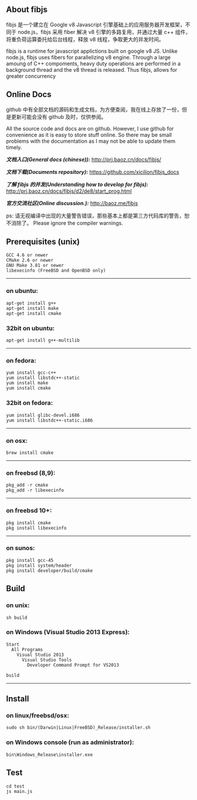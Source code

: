 ## About fibjs

fibjs 是一个建立在 Google v8 Javascript 引擎基础上的应用服务器开发框架，不同于 node.js，fibjs 采用 fiber 解决 v8 引擎的多路复用，并通过大量 c++ 组件，将重负荷运算委托给后台线程，释放 v8 线程，争取更大的并发时间。

fibjs is a runtime for javascript applictions built on google v8 JS.  Unlike node.js, fibjs uses fibers for parallelizing v8  engine. Through a large amoung of C++ compoments, heavy duty operations are performed in a background thread and the v8 thread is released. Thus fibjs, allows for greater concurrency 
## Online Docs

github 中有全部文档的源码和生成文档，为方便查阅，我在线上存放了一份，但是更新可能会没有 github 及时，仅供参阅。

All the source code and docs are on github. However, I use github for convenience as it is easy to store stuff online. So there may be small problems with the documentation as I may not be able to update them timely.

***文档入口(General docs (chinese)):*** http://prj.baoz.cn/docs/fibjs/

***文档下载(Documents repository):*** https://github.com/xicilion/fibjs_docs

***了解 fibjs 的并发(Understanding how to develop for fibjs):*** http://prj.baoz.cn/docs/fibjs/d2/de8/start_prog.html

***官方交流社区(Online discussion.):*** http://baoz.me/fibjs

ps: 请无视编译中出现的大量警告错误，那些基本上都是第三方代码库的警告，恕不消除了。
Please ignore the compiler warnings.

## Prerequisites (unix)

	GCC 4.6 or newer
	CMake 2.6 or newer
	GNU Make 3.81 or newer
	libexecinfo (FreeBSD and OpenBSD only)

----------------------------------
### on ubuntu:
	apt-get install g++
	apt-get install make
	apt-get install cmake

### 32bit on ubuntu:
	apt-get install g++-multilib

----------------------------------
### on fedora:
	yum install gcc-c++
	yum install libstdc++-static
	yum install make
	yum install cmake

### 32bit on fedora:
	yum install glibc-devel.i686
	yum install libstdc++-static.i686

----------------------------------
### on osx:
	brew install cmake

----------------------------------
### on freebsd (8,9):
	pkg_add -r cmake
	pkg_add -r libexecinfo

----------------------------------
### on freebsd 10+:
	pkg install cmake
	pkg install libexecinfo

----------------------------------
### on sunos:
	pkg install gcc-45
	pkg install system/header
	pkg install developer/build/cmake

## Build

### on unix:
	sh build

### on Windows (Visual Studio 2013 Express):
	Start
	  All Programs
	    Visual Studio 2013
	      Visual Studio Tools
	        Developer Command Prompt for VS2013
	        
	build

----------------------------------

## Install

### on linux/freebsd/osx:
	sudo sh bin/(Darwin|Linux|FreeBSD)_Release/installer.sh

### on Windows console (run as administrator):
	bin\Windows_Release\installer.exe

## Test

	cd test
	js main.js